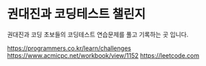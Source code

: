 권대진과 코딩테스트 챌린지
======================

권대진과 코딩 초보들의 코딩테스트 연습문제를 풀고 기록하는 곳 입니다.

https://programmers.co.kr/learn/challenges
https://www.acmicpc.net/workbook/view/1152
https://leetcode.com

